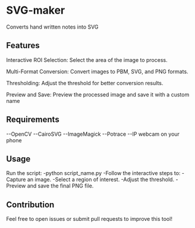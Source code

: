 # SVG-maker

Converts hand written notes into SVG 

## Features
Interactive ROI Selection: Select the area of the image to process.

Multi-Format Conversion: Convert images to PBM, SVG, and PNG formats.

Thresholding: Adjust the threshold for better conversion results.

Preview and Save: Preview the processed image and save it with a custom name

## Requirements 
--OpenCV
--CairoSVG
--ImageMagick
--Potrace
--IP webcam on your phone 

## Usage 
Run the script:
-python script_name.py
-Follow the interactive steps to:
-Capture an image.
-Select a region of interest.
-Adjust the threshold.
-Preview and save the final PNG file.

## Contribution

Feel free to open issues or submit pull requests to improve this tool!
